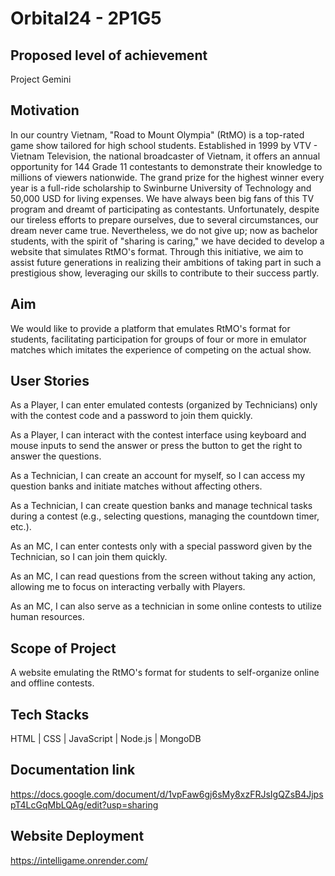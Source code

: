 # Orbital24 - 2P1G5

## Proposed level of achievement
Project Gemini

 
## Motivation
In our country Vietnam, "Road to Mount Olympia" (RtMO) is a top-rated game show tailored for high school students. Established in 1999 by VTV - Vietnam Television, the national broadcaster of Vietnam, it offers an annual opportunity for 144 Grade 11 contestants to demonstrate their knowledge to millions of viewers nationwide. The grand prize for the highest winner every year is a full-ride scholarship to Swinburne University of Technology and 50,000 USD for living expenses. We have always been big fans of this TV program and dreamt of participating as contestants. Unfortunately, despite our tireless efforts to prepare ourselves, due to several circumstances, our dream never came true. Nevertheless, we do not give up; now as bachelor students, with the spirit of "sharing is caring," we have decided to develop a website that simulates RtMO's format. Through this initiative, we aim to assist future generations in realizing their ambitions of taking part in such a prestigious show, leveraging our skills to contribute to their success partly.

 
## Aim
We would like to provide a platform that emulates RtMO's format for students, facilitating participation for groups of four or more in emulator matches which imitates the experience of competing on the actual show.

 
## User Stories
As a Player, I can enter emulated contests (organized by Technicians) only with the contest code and a password to join them quickly.

As a Player, I can interact with the contest interface using keyboard and mouse inputs to send the answer or press the button to get the right to answer the questions.

As a Technician, I can create an account for myself, so I can access my question banks and initiate matches without affecting others.

As a Technician, I can create question banks and manage technical tasks during a contest (e.g., selecting questions, managing the countdown timer, etc.).

As an MC, I can enter contests only with a special password given by the Technician, so I can join them quickly.

As an MC, I can read questions from the screen without taking any action, allowing me to focus on interacting verbally with Players.

As an MC, I can also serve as a technician in some online contests to utilize human resources.
 
## Scope of Project
A website emulating the RtMO's format for students to self-organize online and offline contests.

 
## Tech Stacks
HTML | CSS | JavaScript | Node.js | MongoDB


## Documentation link
https://docs.google.com/document/d/1vpFaw6gj6sMy8xzFRJsIgQZsB4JjpspT4LcGqMbLQAg/edit?usp=sharing


## Website Deployment
https://intelligame.onrender.com/
